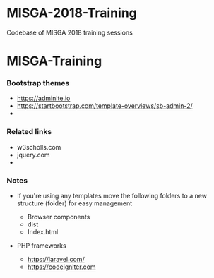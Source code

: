 # MISGA-2018-Training
Codebase of MISGA 2018 training sessions

# MISGA-Training

### Bootstrap themes
- https://adminlte.io
- https://startbootstrap.com/template-overviews/sb-admin-2/
- 

### Related links
- w3scholls.com
- jquery.com
- 

### Notes
- If you're using any templates move the following folders to a new structure (folder) for easy management  
    * Browser components
    * dist
    * Index.html 

- PHP frameworks
    * https://laravel.com/
    * https://codeigniter.com
